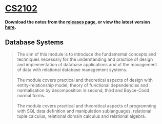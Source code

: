 # [CS2102](https://github.com/jontmy/cs2102/blob/master/src/cs2102.pdf) #

**Download the notes from the [releases page](https://github.com/jontmy/cs2102/releases), or view the latest version [here](https://github.com/jontmy/cs2102/blob/master/src/cs2102.pdf).**

## Database Systems ##

> The aim of this module is to introduce the fundamental concepts and techniques necessary for the understanding and practice of design and implementation of database applications and of the management of data with relational database management systems.<br><br>The module covers practical and theoretical aspects of design with entity-relationship model, theory of functional dependencies and normalisation by decomposition in second, third and Boyce-Codd normal forms.<br><br>The module covers practical and theoretical aspects of programming with SQL data definition and manipulation sublanguages, relational tuple calculus, relational domain calculus and relational algebra.
